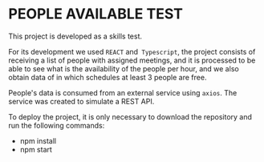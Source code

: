 # PEOPLE AVAILABLE TEST

This project is developed as a skills test.

For its development we used `REACT` and` Typescript`, the project consists of receiving a list of people with assigned meetings, and it is processed to be able to see what is the availability of the people per hour, and we also obtain data of in which schedules at least 3 people are free.

People's data is consumed from an external service using `axios`. The service was created to simulate a REST API.

To deploy the project, it is only necessary to download the repository and run the following commands:

* npm install
* npm start